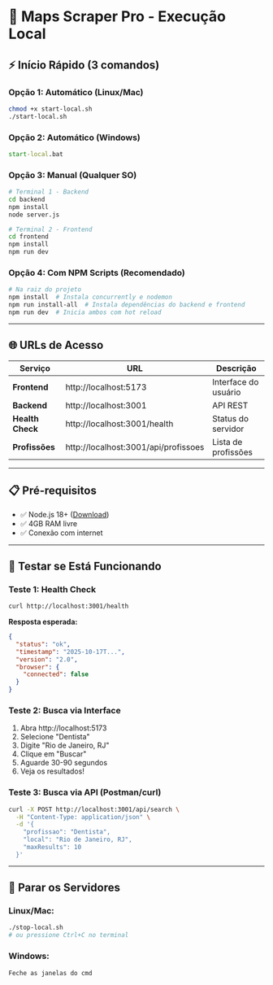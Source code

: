 # 🚀 Maps Scraper Pro - Execução Local

## ⚡ Início Rápido (3 comandos)

### **Opção 1: Automático (Linux/Mac)**
```bash
chmod +x start-local.sh
./start-local.sh
```

### **Opção 2: Automático (Windows)**
```cmd
start-local.bat
```

### **Opção 3: Manual (Qualquer SO)**
```bash
# Terminal 1 - Backend
cd backend
npm install
node server.js

# Terminal 2 - Frontend  
cd frontend
npm install
npm run dev
```

### **Opção 4: Com NPM Scripts (Recomendado)**
```bash
# Na raiz do projeto
npm install  # Instala concurrently e nodemon
npm run install-all  # Instala dependências do backend e frontend
npm run dev  # Inicia ambos com hot reload
```

---

## 🌐 URLs de Acesso

| Serviço | URL | Descrição |
|---------|-----|-----------|
| **Frontend** | http://localhost:5173 | Interface do usuário |
| **Backend** | http://localhost:3001 | API REST |
| **Health Check** | http://localhost:3001/health | Status do servidor |
| **Profissões** | http://localhost:3001/api/profissoes | Lista de profissões |

---

## 📋 Pré-requisitos

- ✅ Node.js 18+ ([Download](https://nodejs.org/))
- ✅ 4GB RAM livre
- ✅ Conexão com internet

---

## 🧪 Testar se Está Funcionando

### **Teste 1: Health Check**
```bash
curl http://localhost:3001/health
```

**Resposta esperada:**
```json
{
  "status": "ok",
  "timestamp": "2025-10-17T...",
  "version": "2.0",
  "browser": {
    "connected": false
  }
}
```

### **Teste 2: Busca via Interface**
1. Abra http://localhost:5173
2. Selecione "Dentista"
3. Digite "Rio de Janeiro, RJ"
4. Clique em "Buscar"
5. Aguarde 30-90 segundos
6. Veja os resultados!

### **Teste 3: Busca via API (Postman/curl)**
```bash
curl -X POST http://localhost:3001/api/search \
  -H "Content-Type: application/json" \
  -d '{
    "profissao": "Dentista",
    "local": "Rio de Janeiro, RJ",
    "maxResults": 10
  }'
```

---

## 🛑 Parar os Servidores

### **Linux/Mac:**
```bash
./stop-local.sh
# ou pressione Ctrl+C no terminal
```

### **Windows:**
```cmd
Feche as janelas do cmd
```